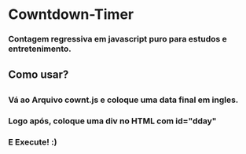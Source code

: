 # Cowntdown-Timer
<h3> Contagem regressiva em javascript puro para estudos e entretenimento. <h3>

<h2> Como usar? <h2>
<h3> Vá ao Arquivo cownt.js e coloque uma data final em ingles. <h3>
<h3> Logo após, coloque uma div no HTML com id="dday" <h3>
<h3> E Execute! :) <h3>
